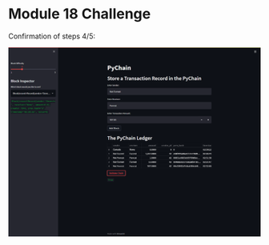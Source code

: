 # Module 18 Challenge

Confirmation of steps 4/5:

<img src='./images/run_confirmation.png' width='700px' />
